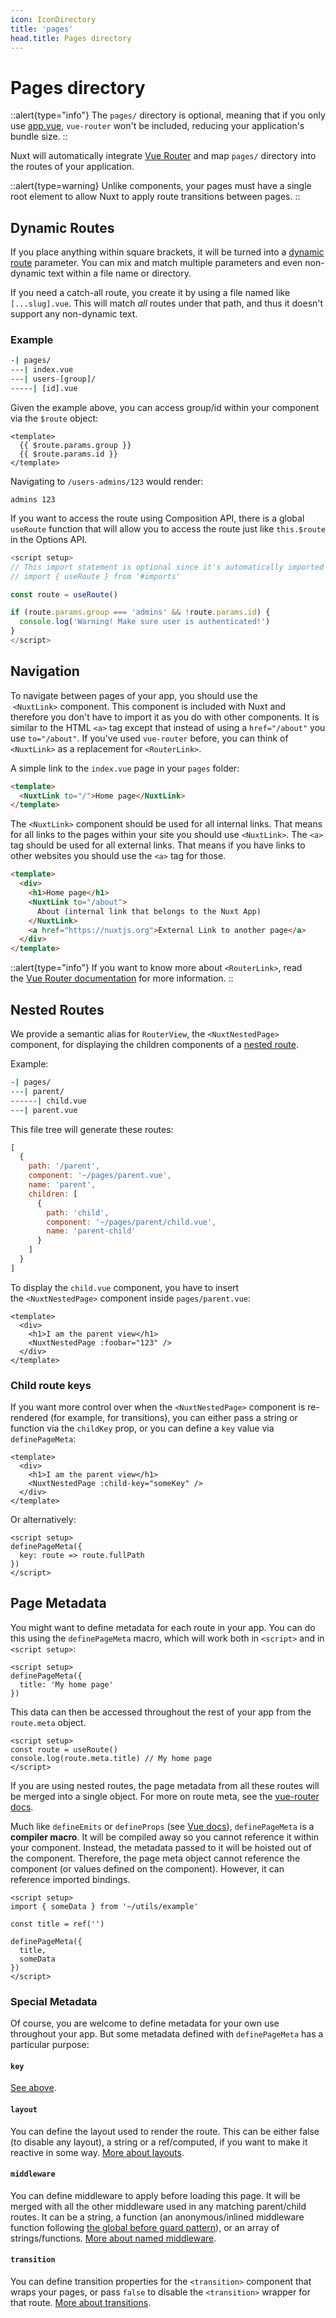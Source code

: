 ```yaml
---
icon: IconDirectory
title: 'pages'
head.title: Pages directory
---
```


# Pages directory

::alert{type="info"}
The `pages/` directory is optional, meaning that if you only use [app.vue](/docs/directory-structure/app), `vue-router` won't be included, reducing your application's bundle size.
::

Nuxt will automatically integrate [Vue Router](https://next.router.vuejs.org/) and map `pages/` directory into the routes of your application.

::alert{type=warning}
Unlike components, your pages must have a single root element to allow Nuxt to apply route transitions between pages.
::

## Dynamic Routes

If you place anything within square brackets, it will be turned into a [dynamic route](https://next.router.vuejs.org/guide/essentials/dynamic-matching.html) parameter. You can mix and match multiple parameters and even non-dynamic text within a file name or directory.

If you need a catch-all route, you create it by using a file named like `[...slug].vue`. This will match _all_ routes under that path, and thus it doesn't support any non-dynamic text.

### Example

```bash
-| pages/
---| index.vue
---| users-[group]/
-----| [id].vue
```

Given the example above, you can access group/id within your component via the `$route` object:

```vue
<template>
  {{ $route.params.group }}
  {{ $route.params.id }}
</template>
```

Navigating to `/users-admins/123` would render:

```text
admins 123
```

If you want to access the route using Composition API, there is a global `useRoute` function that will allow you to access the route just like `this.$route` in the Options API.

```js
<script setup>
// This import statement is optional since it's automatically imported by Nuxt.
// import { useRoute } from '#imports'

const route = useRoute()

if (route.params.group === 'admins' && !route.params.id) {
  console.log('Warning! Make sure user is authenticated!')
}
</script>
```

## Navigation

To navigate between pages of your app, you should use the  `<NuxtLink>` component. This component is included with Nuxt and therefore you don't have to import it as you do with other components. It is similar to the HTML `<a>` tag except that instead of using a `href="/about"` you use `to="/about"`. If you've used `vue-router` before, you can think of `<NuxtLink>` as a replacement for `<RouterLink>`.

A simple link to the `index.vue` page in your `pages` folder:

```html
<template>
  <NuxtLink to="/">Home page</NuxtLink>
</template>
```

The `<NuxtLink>` component should be used for all internal links. That means for all links to the pages within your site you should use `<NuxtLink>`. The `<a>` tag should be used for all external links. That means if you have links to other websites you should use the `<a>` tag for those.

```html
<template>
  <div>
    <h1>Home page</h1>
    <NuxtLink to="/about">
      About (internal link that belongs to the Nuxt App)
    </NuxtLink>
    <a href="https://nuxtjs.org">External Link to another page</a>
  </div>
</template>
```

::alert{type="info"}
If you want to know more about `<RouterLink>`, read the [Vue Router documentation](https://next.router.vuejs.org/api/#router-link) for more information.
::

## Nested Routes

We provide a semantic alias for `RouterView`, the `<NuxtNestedPage>` component, for displaying the children components of a [nested route](https://next.router.vuejs.org/guide/essentials/nested-routes.html).

Example:

```bash
-| pages/
---| parent/
------| child.vue
---| parent.vue
```

This file tree will generate these routes:

```js
[
  {
    path: '/parent',
    component: '~/pages/parent.vue',
    name: 'parent',
    children: [
      {
        path: 'child',
        component: '~/pages/parent/child.vue',
        name: 'parent-child'
      }
    ]
  }
]
```

To display the `child.vue` component, you have to insert the `<NuxtNestedPage>` component inside `pages/parent.vue`:

```html{}[pages/parent.vue]
<template>
  <div>
    <h1>I am the parent view</h1>
    <NuxtNestedPage :foobar="123" />
  </div>
</template>
```

### Child route keys

If you want more control over when the `<NuxtNestedPage>` component is re-rendered (for example, for transitions), you can either pass a string or function via the `childKey` prop, or you can define a `key` value via `definePageMeta`:

```html{}[pages/parent.vue]
<template>
  <div>
    <h1>I am the parent view</h1>
    <NuxtNestedPage :child-key="someKey" />
  </div>
</template>
```

Or alternatively:

```html{}[pages/child.vue]
<script setup>
definePageMeta({
  key: route => route.fullPath
})
</script>
```

## Page Metadata

You might want to define metadata for each route in your app. You can do this using the `definePageMeta` macro, which will work both in `<script>` and in `<script setup>`:

```vue
<script setup>
definePageMeta({
  title: 'My home page'
})
```

This data can then be accessed throughout the rest of your app from the `route.meta` object.

```vue
<script setup>
const route = useRoute()
console.log(route.meta.title) // My home page
</script>
```

If you are using nested routes, the page metadata from all these routes will be merged into a single object. For more on route meta, see the [vue-router docs](https://next.router.vuejs.org/guide/advanced/meta.html#route-meta-fields).

Much like `defineEmits` or `defineProps` (see [Vue docs](https://v3.vuejs.org/api/sfc-script-setup.html#defineprops-and-defineemits)), `definePageMeta` is a **compiler macro**. It will be compiled away so you cannot reference it within your component. Instead, the metadata passed to it will be hoisted out of the component. Therefore, the page meta object cannot reference the component (or values defined on the component). However, it can reference imported bindings.

```vue
<script setup>
import { someData } from '~/utils/example'

const title = ref('')

definePageMeta({
  title,
  someData
})
</script>
```

### Special Metadata

Of course, you are welcome to define metadata for your own use throughout your app. But some metadata defined with `definePageMeta` has a particular purpose:

#### `key`

[See above](#child-route-keys).

#### `layout`

You can define the layout used to render the route. This can be either false (to disable any layout), a string or a ref/computed, if you want to make it reactive in some way. [More about layouts](/docs/directory-structure/layouts).

#### `middleware`

You can define middleware to apply before loading this page. It will be merged with all the other middleware used in any matching parent/child routes. It can be a string, a function (an anonymous/inlined middleware function following [the global before guard pattern](https://router.vuejs.org/guide/advanced/navigation-guards.html#global-before-guards)), or an array of strings/functions. [More about named middleware](/docs/directory-structure/middleware).

#### `transition`

You can define transition properties for the `<transition>` component that wraps your pages, or pass `false` to disable the `<transition>` wrapper for that route. [More about transitions](https://v3.vuejs.org/guide/transitions-overview.html).
